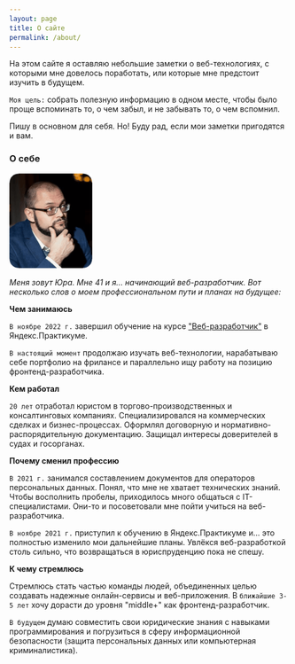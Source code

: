 ```yaml
---
layout: page
title: О сайте
permalink: /about/
---
```


На этом сайте я оставляю небольшие заметки о веб-технологиях, с которыми мне довелось поработать, или которые мне предстоит изучить в будущем. 

`Моя цель:` собрать полезную информацию в одном месте, чтобы было проще вспоминать то, о чем забыл, и не забывать то, о чем вспомнил. 

Пишу в основном для себя. Но! Буду рад, если мои заметки пригодятся и вам.


### О себе

<img src="/img/yup-photo.png" alt="фото автора сайта">

*Меня зовут Юра. Мне 41 и я... начинающий веб-разработчик. Вот несколько слов о моем профессиональном пути и планах на будущее:*

**Чем занимаюсь**  

`В ноябре 2022 г.` завершил обучение на курсе ["Веб-разработчик"](https://practicum.yandex.ru/web/) в Яндекс.Практикуме. 

`В настоящий момент` продолжаю изучать веб-технологии, нарабатываю себе портфолио на фрилансе и параллельно ищу работу на позицию фронтенд-разработчика.

**Кем работал**  

`20 лет` отработал юристом в торгово-производственных и консалтинговых компаниях. Специализировался на коммерческих сделках и бизнес-процессах. Оформлял договорную и нормативно-распорядительную документацию. Защищал интересы доверителей в судах и госорганах.

**Почему сменил профессию**  

`В 2021 г.` занимался составлением документов для операторов персональных данных. Понял, что мне не хватает технических знаний. Чтобы восполнить пробелы, приходилось много общаться с IT-специалистами. Они-то и посоветовали мне пойти учиться на веб-разработчика.

`В ноябре 2021 г.` приступил к обучению в Яндекс.Практикуме и... это полностью изменило мои дальнейшие планы. Увлёкся веб-разработкой столь сильно, что возвращаться в юриспруденцию пока не спешу.

**К чему стремлюсь**  

Стремлюсь стать частью команды людей, объединенных целью создавать надежные онлайн-сервисы и веб-приложения. В `ближайшие 3-5 лет` хочу дорасти до уровня "middle+" как фронтенд-разработчик. 

`В будущем` думаю совместить свои юридические знания с навыками программирования и погрузиться в сферу информационной безопасности (защита персональных данных или компьютерная криминалистика).
